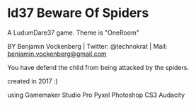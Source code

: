 # ld37 Beware Of Spiders
A LudumDare37 game. Theme is "OneRoom"

BY Benjamin Vockenberg | Twitter: @technokrat | Mail: benjamin.vockenberg@gmail.com

You have defend the child from being attacked by the spiders.

created in 2017 :)

using Gamemaker Studio Pro
Pyxel
Photoshop CS3
Audacity
